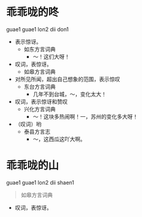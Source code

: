 # 乖乖咙的咚
guae1 guae1 lon2 dii don1
+ 表示惊讶。
  * 如东方言词典
    - ～！这们大呀！
+ 叹词，表惊讶。
  * 如皋方言词典
+ 对所见所闻，超出自己想象的范围，表示惊叹
  * 东台方言词典
    - 几年不到台城，～，变化太大！
+ 叹词，表示惊讶和赞叹
  * 兴化方言词典
    - ～！这块多热闹啊！一，苏州的变化多大呀！
+ （叹词）哟
  * 泰县方言志
    - ～，这西瓜这吖大啊。


# 乖乖咙的山
guae1 guae1 lon2 dii shaen1
> 如皋方言词典
- 叹词，表惊讶。
